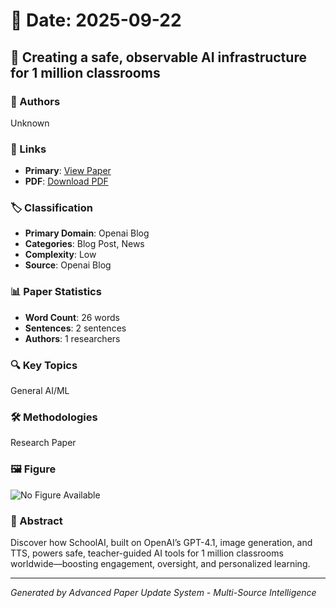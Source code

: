 # 📅 Date: 2025-09-22

## 📄 Creating a safe, observable AI infrastructure for 1 million classrooms

### 👥 Authors
Unknown

### 🔗 Links
- **Primary**: [View Paper](https://openai.com/index/schoolai)
- **PDF**: [Download PDF](https://arxiv.org/pdf/.pdf) 



### 🏷️ Classification
- **Primary Domain**: Openai Blog
- **Categories**: Blog Post, News
- **Complexity**: Low
- **Source**: Openai Blog

### 📊 Paper Statistics
- **Word Count**: 26 words
- **Sentences**: 2 sentences
- **Authors**: 1 researchers

### 🔍 Key Topics
General AI/ML

### 🛠️ Methodologies
Research Paper

### 🖼️ Figure
![No Figure Available](https://img.shields.io/badge/Figure-Not_Available-lightgrey?style=for-the-badge)

### 📝 Abstract
Discover how SchoolAI, built on OpenAI’s GPT-4.1, image generation, and TTS, powers safe, teacher-guided AI tools for 1 million classrooms worldwide—boosting engagement, oversight, and personalized learning.

---
*Generated by Advanced Paper Update System - Multi-Source Intelligence*
